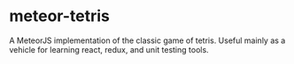 # meteor-tetris

A MeteorJS implementation of the classic game of tetris. Useful mainly as a vehicle for learning react, redux, and unit testing tools.
